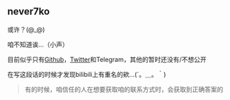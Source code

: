 ## never7ko

或许？(@_@)

咱不知道诶…（小声）

目前似乎只有[Github](https://github.com)，[Twitter](https://twitter.com/never7ko)和Telegram，其他的暂时还没有/不想公开

在写这段话的时候才发现bilibili上有重名的欸...(´。＿。｀)

> 有的时候，咱信任的人在想要获取咱的联系方式时，会获取到正确答案的
